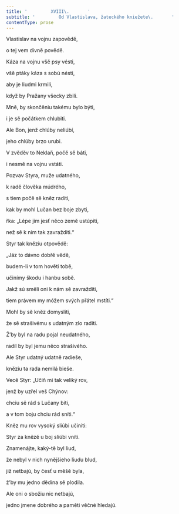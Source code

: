 ```yaml
---
title: '         XVIII\.       '
subtitle: '         Od Vlastislava, žateckého kniežete\.       '
contentType: prose
---
```


Vlastislav na vojnu zapovědě,

o tej vem divně povědě.

Káza na vojnu všě psy vésti,

všě ptáky káza s sobú nésti,

aby je liudmi krmili,

když by Pražany všecky zbili.

Mně, by skončěniu takému bylo býti,

i je sě počátkem chlubiti.

Ale Bon, jenž chlúby neliúbí,

jeho chlúby brzo urubi.

V zvěděv to Neklaň, počě sě báti,

i nesmě na vojnu vstáti.

Pozvav Styra, muže udatného,

k radě člověka múdrého,

s tiem počě sě kněz raditi,

kak by mohl Lučan bez boje zbyti,

řka: „Lépe jim jesť něco země ustúpiti,

než sě k nim tak zavražditi.“

Styr tak kněziu otpovědě:

„Jáz to dávno dobřě vědě,

budem-li v tom hověti tobě,

učinímy škodu i hanbu sobě.

Jakž sú směli oni k nám sě zavražditi,

tiem právem my móžem svých přátel mstíti.“

Mohl by sě kněz domysliti,

že sě strašivému s udatným zlo raditi.

Ž’by byl na radu pojal neudatného,

radil by byl jemu něco strašivého.

Ale Styr udatný udatně radieše,

kněziu ta rada nemilá bieše.

Vecě Styr: „Učiň mi tak veliký rov,

jenž by uzřel veš Chýnov:

chciu sě rád s Lučany biti,

a v tom boju chciu rád sníti.“

Kněz mu rov vysoký sliúbi učiniti:

Styr za knězě u boj sliúbi vníti.

Znamenájte, kaký-tě byl liud,

že nebyl v nich nynějšieho liudu blud,

již netbajú, by česť u měšě byla,

ž’by mu jedno dědina sě plodila.

Ale oni o sbožiu nic netbajú,

jedno jmene dobrého a paměti věčné hledajú.
